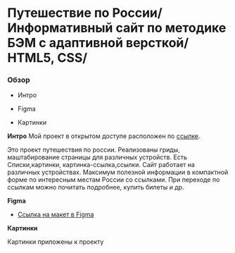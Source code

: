 # Путешествие по России/ Информативный сайт по методике БЭМ c адаптивной версткой/ HTML5, CSS/

### Обзор
* Интро

* Figma
* Картинки

**Интро**
Мой проект в открытом доступе расположен по [ссылке](https://olgatabisheva.github.io/russian-travel/).  

Это проект путешествия по россии. Реализованы гриды, маштабирование страницы для различных устройств. Есть Списки,картинки, картинка-ссылка,ссылки. Сайт работает на различных устройствах.
Максимум полезной информации в компактной форме по интересным местам России со ссылками. При переходе по ссылкам можно почитать подробнее, купить билеты и др.

**Figma**

* [Ссылка на макет в Figma](https://www.figma.com/file/5S2WSbEFL6awjVWJ0NWL8Q/Sprint-3_-Russia-_-desktop-mobile?node-id=28503%3A0)

**Картинки**

Картинки приложены к проекту
